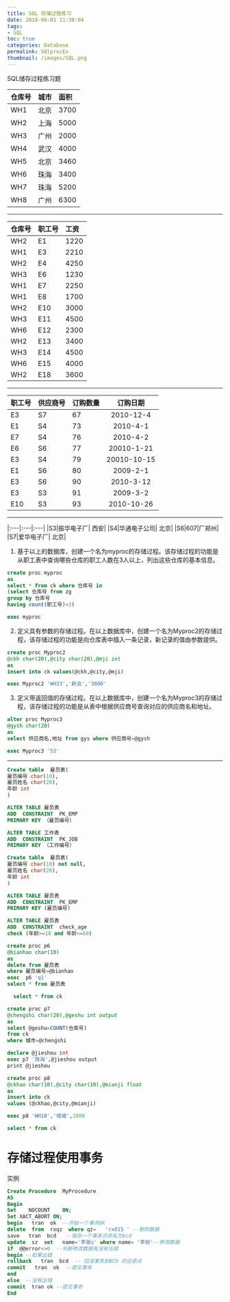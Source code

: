 ```yaml
---
title: SQL 存储过程练习
date: 2018-06-01 11:38:04
tags:
- SQL
toc: true
categories: Database
permalink: SQlprocEx
thumbnail: /images/SQL.png
---
```

SQL储存过程练习题
<!--more-->

|仓库号|城市|面积|
|:---|:---|:---|
|WH1|北京|3700|
|WH2|上海|5000|
|WH3|广州|2000|
|WH4|武汉|4000|
|WH5|北京|3460|
|WH6|珠海|3400|
|WH7|珠海|5200|
|WH8|广州|6300|

---------------------

|仓库号|职工号|	工资|
|:---|:---|:---|
|WH2|E1|1220|
|WH1|E3|2210|
|WH2|E4|4250|
|WH3|E6|1230|
|WH1|E7|2250|
|WH1|E8|1700|
|WH2|E10|3000|
|WH3|E11|4500|
|WH6|E12|2300|
|WH2|E13|3400|
|WH3|E14|4500|
|WH6|E15|4000|
|WH2|E18|3600|

----------------------------------

|职工号|供应商号|订购数量|订购日期|
|:---|:---|:---|:---:|
|E3|S7|67|2010-12-4|
|E1|S4|73|2010-4-1|
|E7|S4|76|2010-4-2|
|E6|S6|77|20010-1-21|
|E3|S4|79|20010-10-15|
|E1|S6|80|2009-2-1|
|E3|S6|90|2010-3-12|
|E3|S3|91|2009-3-2|
|E10|S3|93|	2010-10-26|

---------------------------------

|:---|:---|:---|
|S3|振华电子厂|	西安|
|S4|华通电子公司|	北京|
|S6|607|厂郑州|
|S7|爱华电子厂|	北京|

1. 基于以上的数据库，创建一个名为myproc的存储过程。该存储过程的功能是从职工表中查询哪些仓库的职工人数在3人以上，列出这些仓库的基本信息。
```sql
create proc myproc
as
select * from ck where 仓库号 in
(select 仓库号 from zg
group by 仓库号
having count(职工号)>3)
```
```sql
exec myproc
```
2. 定义具有参数的存储过程。在以上数据库中，创建一个名为Myproc2的存储过程，该存储过程的功能是向仓库表中插入一条记录，新记录的值由参数提供。
```sql
create proc Myproc2
@ckh char(20),@city char(20),@mji int
as
insert into ck values(@ckh,@city,@mji)
```
```sql
exec Myproc2 'WH33','新会','3000'
```
3. 定义带返回值的存储过程。在以上数据库中，创建一个名为Myproc3的存储过程，该存储过程的功能是从表中根据供应商号查询对应的供应商名和地址。
```sql
alter proc Myproc3
@gysh char(20)
as
select 供应商名,地址 from gys where 供应商号=@gysh
```
```sql
exec Myproc3 'S3'
```
------------------------------------------------------------

```sql
Create table  雇员表(
雇员编号 char(10),
雇员姓名 char(20),
年龄 int
)
```
```sql
ALTER TABLE 雇员表
ADD  CONSTRAINT  PK_EMP
PRIMARY KEY （雇员编号）
```
```sql
ALTER TABLE 工作表
ADD  CONSTRAINT  PK_JOB
PRIMARY KEY （工作编号）
```
```sql
Create table  雇员表(
雇员编号 char(10) not null,
雇员姓名 char(20),
年龄 int
)
```
```sql
ALTER TABLE 雇员表
ADD  CONSTRAINT  PK_EMP
PRIMARY KEY (雇员编号)
```
```sql
ALTER TABLE 雇员表
ADD  CONSTRAINT  check_age
check (年龄>=18 and 年龄<=60)
```
```sql
create proc p6
@bianhao char(10)
as
delete from 雇员表
where 雇员编号=@bianhao
exec  p6 'q1'
select * from 雇员表
```
```sql
  select * from ck
```
```sql
create proc p7
@chengshi char(20),@geshu int output
as
select @geshu=COUNT(仓库号)
from ck
where 城市=@chengshi
```
```sql
declare @jieshou int
exec p7 '珠海',@jieshou output
print @jieshou
```
```sql
create proc p8
@ckhao char(10),@city char(10),@mianji float
as
insert into ck
values (@ckhao,@city,@mianji)
```
```sql
exec p8 'WH10','增城',1000
```
```sql
select * from ck
```
# 存储过程使用事务
实例
```sql
Create Procedure  MyProcedure
AS
Begin
Set    NOCOUNT    ON;
Set XACT_ABORT ON;
begin   tran  ok  --开始一个事务OK
delete  from  rxqz  where qz=   'rx015 ' --删除数据
save   tran  bcd   --保存一个事务点命名为bcd
update  sz  set   name='李丽s' where name= '李丽'--修改数据
if  @@error<>0  --判断修改数据有没有出错
begin --如果出错
rollback   tran  bcd  -- 回滚事务到BCD 的还原点
commit   tran  ok  --提交事务
end
else  --没有出错
commit  tran ok --提交事务
End
```
